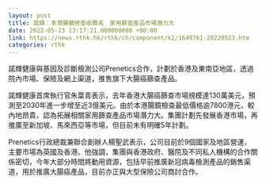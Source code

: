 ```yaml
---
layout: post
title: 諾輝：本港腸鏡檢查收費高　家用篩查產品市場潛力大
date: 2022-05-23 13:17:21.000000000 +08:00
link: https://news.rthk.hk/rthk/ch/component/k2/1649761-20220523.htm
categories: rthk
---
```


諾輝健康與基因及診斷檢測公司Prenetics合作，計劃於香港及東南亞地區，透過院內市場、保險及網上渠道，推售旗下大腸癌篩查產品。

諾輝健康首席執行官朱葉青表示，去年香港大腸癌篩查市場規模達130萬美元，預測至2030年進一步增至近3億美元。由於本港腸鏡檢查最低價格逾7800港元，較內地昂貴，認為拓展相關家用篩查產品市場潛力大。集團計劃先發展香港市場，再推廣至新加坡、馬來西亞等市場，但目前未有明確5年計劃。

Prenetics行政總裁兼聯合創辦人楊聖武表示，公司目前於9個國家及地區營運，主要市場為英國及香港。他強調，集團與香港政府、醫院及不同私人機構的合作關係密切，今年大部分時間將動用資源，包括早前推廣新冠病毒檢測產品的銷售渠道，用於推廣大腸癌產品，目前亦正與大型保險公司商討合作。
